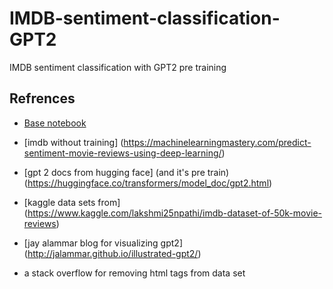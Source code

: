 # IMDB-sentiment-classification-GPT2
IMDB sentiment classification with GPT2 pre training


## Refrences
 - [Base notebook]( https://github.com/jalammar/jalammar.github.io/blob/master/notebooks/bert/A_Visual_Notebook_to_Using_BERT_for_the_First_Time.ipynb)

- [imdb without training] (https://machinelearningmastery.com/predict-sentiment-movie-reviews-using-deep-learning/)

- [gpt 2 docs from hugging face] (and it's pre train) (https://huggingface.co/transformers/model_doc/gpt2.html)

- [kaggle data sets from] (https://www.kaggle.com/lakshmi25npathi/imdb-dataset-of-50k-movie-reviews)

- [jay alammar blog for visualizing gpt2] (http://jalammar.github.io/illustrated-gpt2/)

- a stack overflow for removing html tags from data set
